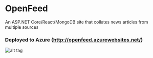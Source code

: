 # OpenFeed
An ASP.NET Core/React/MongoDB site that collates news articles from multiple sources

### Deployed to Azure (http://openfeed.azurewebsites.net/)
![alt tag](http://i68.tinypic.com/2db9ona.jpg)
